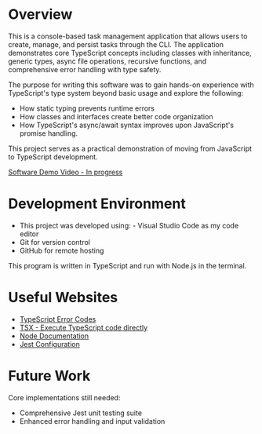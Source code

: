 # Overview

This is a console-based task management application that allows users to create, manage, and persist tasks through the CLI. The application demonstrates core TypeScript concepts including classes with inheritance, generic types, async file operations, recursive functions, and comprehensive error handling with type safety.

The purpose for writing this software was to gain hands-on experience with TypeScript's type system beyond basic usage and explore the following:
- How static typing prevents runtime errors
- How classes and interfaces create better code organization
- How TypeScript's async/await syntax improves upon JavaScript's promise handling.

This project serves as a practical demonstration of moving from JavaScript to TypeScript development.

[Software Demo Video - In progress]()

# Development Environment

- This project was developed using: - Visual Studio Code as my code editor
- Git for version control
- GitHub for remote hosting

This program is written in TypeScript and run with Node.js in the terminal.

# Useful Websites

- [TypeScript Error Codes](https://typescript.tv/errors/)
- [TSX - Execute TypeScript code directly](https://tsx.is/typescript)
- [Node Documentation](https://nodejs.org/api/)
- [Jest Configuration](https://jestjs.io/docs/configuration)

# Future Work

Core implementations still needed:
- Comprehensive Jest unit testing suite
- Enhanced error handling and input validation